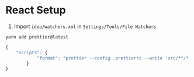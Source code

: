 # React Setup

1. Import `idea/watchers.xml` in `Settings/Tools/File Watchers`

```shell
yarn add prettier@latest
```

```js
{
    "scripts": {
            "format": "prettier --config .prettierrc --write 'src/**/*.js'",
        }
}
```



